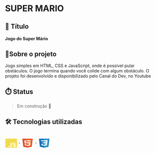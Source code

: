 # SUPER MARIO

## 📌 Título
#### Jogo do Super Mário

## 💁Sobre o projeto
Jogo simples em HTML, CSS e JavaScript, onde é possível pular obstáculos. O jogo termina quando você colide com algum obstáculo. O projeto foi desenvolvido e disponibilizado pelo Canal do Dev, no Youtube

## ⏱️ Status
>  Em construção 🚧

## 🛠️ Tecnologias utilizadas

<div style="display: inline_block"><br>
  <img align="center" alt="Js" height="30" width="40" src="https://raw.githubusercontent.com/devicons/devicon/master/icons/javascript/javascript-plain.svg"> - 
  <img align="center" alt="Rafa-HTML" height="30" width="40" src="https://raw.githubusercontent.com/devicons/devicon/master/icons/html5/html5-original.svg"> - 
 <img align="center" alt="Rafa-CSS" height="30" width="40" src="https://raw.githubusercontent.com/devicons/devicon/master/icons/css3/css3-original.svg">
</div>
